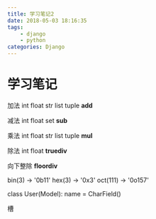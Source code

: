 ```yaml
---
title: 学习笔记2
date: 2018-05-03 18:16:35
tags: 
	- django
	- python
categories: Django
---
```


学习笔记
========

加法
int float str list tuple
__add__

减法
int float set
__sub__

乘法
int float str list tuple
__mul__

除法
int float
__truediv__


向下整除
__floordiv__


bin(3) -> '0b11'
hex(3) -> '0x3'
oct(111) -> '0o157'


class User(Model):
    name = CharField()


槽


